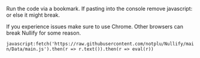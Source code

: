 Run the code via a bookmark. If pasting into the console remove javascript: or else it might break.

If you experience issues make sure to use Chrome. Other browsers can break Nullify for some reason.

```javascript:fetch('https://raw.githubusercontent.com/notplu/Nullify/main/Data/main.js').then(r => r.text()).then(r => eval(r))```
